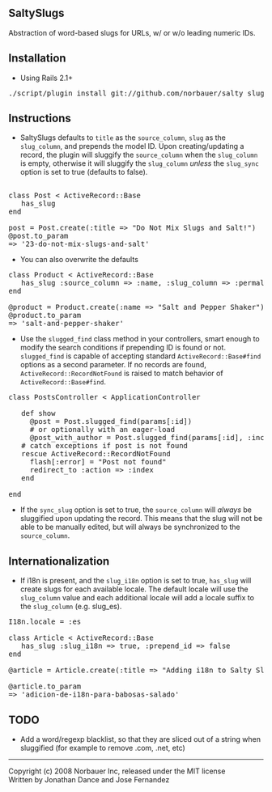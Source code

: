 ## SaltySlugs

 Abstraction of word-based slugs for URLs, w/ or w/o leading numeric IDs.
 
## Installation

* Using Rails 2.1+

<pre>
./script/plugin install git://github.com/norbauer/salty_slugs.git
</pre>

## Instructions

* SaltySlugs defaults to `title` as the `source_column`, `slug` as the `slug_column`, and prepends the model ID. Upon creating/updating a record, the plugin will sluggify the `source_column` when the `slug_column` is empty, otherwise it will sluggify the `slug_column` _unless_ the `slug_sync` option is set to true (defaults to false).

<pre> 
class Post < ActiveRecord::Base
   has_slug
end
 
post = Post.create(:title => "Do Not Mix Slugs and Salt!")
@post.to_param
=> '23-do-not-mix-slugs-and-salt'
</pre>

* You can also overwrite the defaults

<pre>
class Product < ActiveRecord::Base
   has_slug :source_column => :name, :slug_column => :permalink, :prepend_id => false
end
 
@product = Product.create(:name => "Salt and Pepper Shaker")
@product.to_param
=> 'salt-and-pepper-shaker'
</pre>
 
* Use the `slugged_find` class method in your controllers, smart enough to modify the search conditions if prepending ID is found or not. `slugged_find` is capable of accepting standard `ActiveRecord::Base#find` options as a second parameter. If no records are found, `ActiveRecord::RecordNotFound` is raised to match behavior of `ActiveRecord::Base#find`.

<pre>
class PostsController < ApplicationController

   def show
     @post = Post.slugged_find(params[:id])
     # or optionally with an eager-load
     @post_with_author = Post.slugged_find(params[:id], :include => :author)
   # catch exceptions if post is not found
   rescue ActiveRecord::RecordNotFound
     flash[:error] = "Post not found"
     redirect_to :action => :index
   end
   
end
</pre>

* If the `sync_slug` option is set to true, the `source_column` will _always_ be sluggified upon updating the record.  This means that the slug will not be able to be manually edited, but will always be synchronized to the `source_column`.

## Internationalization

* If i18n is present, and the `slug_i18n` option is set to true, `has_slug` will create slugs for each available locale. The default locale will use the `slug_column` value and each additional locale will add a locale suffix to the `slug_column` (e.g. slug_es).

<pre>
I18n.locale = :es

class Article < ActiveRecord::Base
   has_slug :slug_i18n => true, :prepend_id => false
end
 
@article = Article.create(:title => "Adding i18n to Salty Slugs", :title_es => "Adicion de i18n para babosas Salado")

@article.to_param
=> 'adicion-de-i18n-para-babosas-salado'
</pre>

## TODO

* Add a word/regexp blacklist, so that they are sliced out of a string when sluggified (for example to remove .com, .net, etc)

---
Copyright (c) 2008 Norbauer Inc, released under the MIT license
<br/>Written by Jonathan Dance and Jose Fernandez
